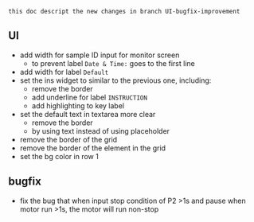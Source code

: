     this doc descript the new changes in branch UI-bugfix-improvement

## UI
- add width for sample ID input for monitor screen
    - to prevent label `Date & Time:` goes to the first line
- add width for label `Default`
- set the ins widget to similar to the previous one, including:
    - remove the border
    - add underline for label `INSTRUCTION`
    - add highlighting to key label
- set the default text in textarea more clear
    - remove the border
    - by using text instead of using placeholder
- remove the border of the grid
- remove the border of the element in the grid
- set the bg color in row 1

## bugfix
- fix the bug that when input stop condition of P2 >1s and pause when motor run >1s, the motor will run non-stop